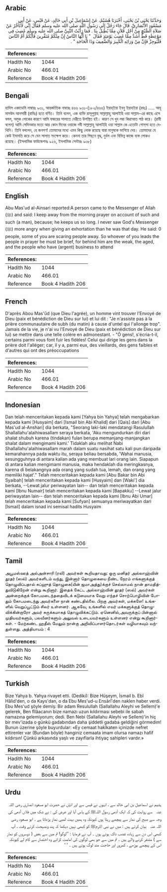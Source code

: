 ## Arabic


<div dir="rtl" lang="ar" style={{fontSize:'larger',backgroundColor:'#f8f9fa',padding:20}}>
وَحَدَّثَنَا يَحْيَى بْنُ يَحْيَى، أَخْبَرَنَا هُشَيْمٌ، عَنْ إِسْمَاعِيلَ بْنِ أَبِي خَالِدٍ، عَنْ قَيْسٍ، عَنْ أَبِي مَسْعُودٍ الأَنْصَارِيِّ، قَالَ جَاءَ رَجُلٌ إِلَى رَسُولِ اللَّهِ صلى الله عليه وسلم فَقَالَ إِنِّي لأَتَأَخَّرُ عَنْ صَلاَةِ الصُّبْحِ مِنْ أَجْلِ فُلاَنٍ مِمَّا يُطِيلُ بِنَا ‏.‏ فَمَا رَأَيْتُ النَّبِيَّ صلى الله عليه وسلم غَضِبَ فِي مَوْعِظَةٍ قَطُّ أَشَدَّ مِمَّا غَضِبَ يَوْمَئِذٍ فَقَالَ ‏ "‏ يَا أَيُّهَا النَّاسُ إِنَّ مِنْكُمْ مُنَفِّرِينَ فَأَيُّكُمْ أَمَّ النَّاسَ فَلْيُوجِزْ فَإِنَّ مِنْ وَرَائِهِ الْكَبِيرَ وَالضَّعِيفَ وَذَا الْحَاجَةِ ‏"‏ ‏.‏
</div>
<div style={{backgroundColor:'#f8f9fa',padding:20, marginBottom: 10}}><table> <thead> <tr> <th>References:</th> <th></th> </tr> </thead> <tbody><tr><td>Hadith No</td><td>1044</td></tr><tr><td>Arabic No</td><td>466.01</td></tr><tr><td>Reference</td><td>Book 4 Hadith 206</td></tr></tbody></table></div>

## Bengali


<div dir="ltr" lang="bn" style={{fontSize:'larger',backgroundColor:'#f8f9fa',padding:20}}>
হাদিস একাডেমি নাম্বারঃ ৯৩১, আন্তর্জাতিক নাম্বারঃ ৪৬৬ ৯৩১-(১৮২/৪৬৬) ইয়াহ্ইয়া ইবনু ইয়াহইয়া (রহঃ) ..... আবূ মাসউদ আনসারী (রাযিঃ) হতে বর্ণিত। তিনি বলেন, এক ব্যক্তি রাসূলুল্লাহ সাল্লাল্লাহু আলাইহি ওয়া সাল্লাম-এর কাছে এসে বলল, অমুক লোকের কারণে আমি ফজরের সালাতে দেরীতে উপস্থিত হই। কারণ সে খুব লম্বা কিরাআত পাঠ করে। (রাবী বলেন) আমি সেদিনকার মতো আর কোন দিনের ওয়াজে নবী সাল্লাল্লাহু আলাইহি ওয়া সাল্লাম কে এতোটা গোস্‌সা হতে দেখিনি। তিনি বললেন, হে জনগণ! তোমাদের মধ্যে এমন কিছু লোক রয়েছে যারা মানুষকে ভাগিয়ে দেয়। তোমাদের যে কেউ ইমামতি করে সে যেন সালাত সংক্ষেপ করে। কেননা তার পিছনে বৃদ্ধ, দুর্বল এবং বিভিন্ন কাজে ব্যস্ত লোকও রয়েছে। (ইসলামিক ফাউন্ডেশনঃ ৯২৬, ইসলামিক সেন্টারঃ ৯৩৮)
</div>
<div style={{backgroundColor:'#f8f9fa',padding:20, marginBottom: 10}}><table> <thead> <tr> <th>References:</th> <th></th> </tr> </thead> <tbody><tr><td>Hadith No</td><td>1044</td></tr><tr><td>Arabic No</td><td>466.01</td></tr><tr><td>Reference</td><td>Book 4 Hadith 206</td></tr></tbody></table></div>

## English


<div dir="ltr" lang="en" style={{fontSize:'larger',backgroundColor:'#f8f9fa',padding:20}}>
Abu Mas'ud al-Ainsari reported:A person came to the Messenger of Allah (ﷺ) and said: I keep away from the morning prayer on account of such and such (a man), because; he keeps us so long. I never saw God's Messenger (ﷺ) more angry when giving an exhortation than he was that day. He said: 0 people, some of you are scaring people away. So whoever of you leads the people in prayer he must be brief, for behind him are the weak, the aged, and the people who have (argent) business to attend
</div>
<div style={{backgroundColor:'#f8f9fa',padding:20, marginBottom: 10}}><table> <thead> <tr> <th>References:</th> <th></th> </tr> </thead> <tbody><tr><td>Hadith No</td><td>1044</td></tr><tr><td>Arabic No</td><td>466.01</td></tr><tr><td>Reference</td><td>Book 4 Hadith 206</td></tr></tbody></table></div>

## French


<div dir="ltr" lang="fr" style={{fontSize:'larger',backgroundColor:'#f8f9fa',padding:20}}>
D'après Abou Mas'ûd (que Dieu l'agrée), un homme vint trouver l'Envoyé de Dieu (paix et bénédiction de Dieu sur lui) et lui dit : "Je n'assiste pas à la prière communautaire de subh (du matin) à cause d'untel qui l'allonge trop". Jamais de la vie, je n'ai vu l'Envoyé de Dieu (paix et bénédiction de Dieu sur lui) se mettre dans une telle colère en admonestant. - "Ô gens!, s'écria-t-il, certains parmi vous font fuir les fidèles! Celui qui dirige les gens dans la prière doit l'alléger; car, il y a, parmi eux, des vieillards, des gens faibles et d'autres qui ont des préoccupations
</div>
<div style={{backgroundColor:'#f8f9fa',padding:20, marginBottom: 10}}><table> <thead> <tr> <th>References:</th> <th></th> </tr> </thead> <tbody><tr><td>Hadith No</td><td>1044</td></tr><tr><td>Arabic No</td><td>466.01</td></tr><tr><td>Reference</td><td>Book 4 Hadith 206</td></tr></tbody></table></div>

## Indonesian


<div dir="ltr" lang="id" style={{fontSize:'larger',backgroundColor:'#f8f9fa',padding:20}}>
Dan telah menceritakan kepada kami [Yahya bin Yahya] telah mengabarkan kepada kami [Husyaim] dari [Ismail bin Abi Khalid] dari [Qais] dari [Abu Mas'ud al-Anshari] dia berkata, "Seorang laki-laki mendatangi Rasulullah Shallallahu'alaihiwasallam seraya berkata, 'Aku mengundurkan diri dari shalat shubuh karena (tindakan) fulan berupa memanjang-manjangkan shalat dalam mengimami kami.' Tidaklah aku melihat Nabi Shallallahu'alaihiwasallam marah dalam suatu nasihat satu kali pun daripada kemarahannya pada waktu itu, seraya beliau bersabda, 'Wahai manusia, sesungguhnya di antara kalian ada yang membuat lari orang lain. Siapapun di antara kalian mengimami manusia, maka hendaklah dia meringkasnya, karena di belakangnya ada orang yang sudah tua, lemah, dan orang yang memiliki hajat'." Telah menceritakan kepada kami [Abu Bakar bin Abi Syaibah] telah menceritakan kepada kami [Husyaim] dan [Waki'] dia berkata, --Lewat jalur periwayatan lain-- dan telah menceritakan kepada kami [Ibnu Numair] telah menceritakan kepada kami [Bapakku] --Lewat jalur periwayatan lain-- dan telah menceritakan kepada kami [Ibnu Abi Umar] telah menceritakan kepada kami [Sufyan] semuanya meriwayatkan dari [Ismail] dalam isnad ini semisal hadits Husyaim
</div>
<div style={{backgroundColor:'#f8f9fa',padding:20, marginBottom: 10}}><table> <thead> <tr> <th>References:</th> <th></th> </tr> </thead> <tbody><tr><td>Hadith No</td><td>1044</td></tr><tr><td>Arabic No</td><td>466.01</td></tr><tr><td>Reference</td><td>Book 4 Hadith 206</td></tr></tbody></table></div>

## Tamil


<div dir="ltr" lang="ta" style={{fontSize:'larger',backgroundColor:'#f8f9fa',padding:20}}>
அபூமஸ்ஊத் அல்அன்சாரி (ரலி) அவர்கள் கூறியதாவது: ஒரு மனிதர் அல்லாஹ்வின் தூதர் (ஸல்) அவர்களிடம் வந்து, இன்னார் தொழுகையை நீண்ட நேரம் எங்களுக்குத் தொழுவிப்பதால் சுப்ஹுத் தொழுகை(யின் ஜமாஅத்து)க்குச் செல்லாமல் நான் தாமதித்துவிடுகிறேன் என்று கூறினார். இதைக் கேட்ட அல்லாஹ்வின் தூதர் (ஸல்) அவர்கள் அன்றைக்குக் கோபமடைந்ததைவிடக் கடுமையாக வேறு எந்தச் சொற்பொழிவின் போதும் கோபமடைந்து அவர்களை நான் கண்டதில்லை. பிறகு அவர்கள், மக்களே! உங்களில் வெறுப்பூட்டும் சிலர் உள்ளனர். ஆகவே, உங்களில் எவர் மக்களுக்குத் தொழுவிக்கின்றாரோ அவர் சுருக்கமாகத் தொழுவிக்கட்டும். ஏனெனில்,அவருக்குப் பின்னால் முதியவர்களும், பலவீனர்களும் அலுவல் உடையவர்களும் உள்ளனர் என்று கூறினார்கள். - மேற்கண்ட ஹதீஸ் மேலும் நான்கு அறிவிப்பாளர்தொடர்கள் வழியாகவும் வந்துள்ளது. அத்தியாயம் : 4
</div>
<div style={{backgroundColor:'#f8f9fa',padding:20, marginBottom: 10}}><table> <thead> <tr> <th>References:</th> <th></th> </tr> </thead> <tbody><tr><td>Hadith No</td><td>1044</td></tr><tr><td>Arabic No</td><td>466.01</td></tr><tr><td>Reference</td><td>Book 4 Hadith 206</td></tr></tbody></table></div>

## Turkish


<div dir="ltr" lang="tr" style={{fontSize:'larger',backgroundColor:'#f8f9fa',padding:20}}>
Bize Yahya b. Yahya rivayet etti. (Dediki): Bize Hüşeym, İsmail b. Ebî Hâlid'den, o da Kays'dan, o da Ebu Mes'ud-u Ensârî'den naklen haber verdi. Ebu Mes'ud şöyle demiş: Bir adam Resulullah (Sallallahu Aleyhi ve Sellem)'e gelerek, Ben fîlâacanın bize namazı uzun kıldırması sebebi ile sabah namazına gelemiyorum; dedi. Ben Nebi (Sallallahu Aleyhi ve Sellem)'in hiç bir mev'izada o günkü gadabından daha şiddetli gadaba geldiğini görmedim! Bunun üzerine şöyle buyurdular: «Ey cemaat hakîkaten içinizde nefret ettirenler var (Bundan böyle) hanginiz cemaata imam olursa namazı hafif kıldırsın! Çünkü arkasında yaşlı ve zayıflarla ihtiyaç sahipleri vardır.»
</div>
<div style={{backgroundColor:'#f8f9fa',padding:20, marginBottom: 10}}><table> <thead> <tr> <th>References:</th> <th></th> </tr> </thead> <tbody><tr><td>Hadith No</td><td>1044</td></tr><tr><td>Arabic No</td><td>466.01</td></tr><tr><td>Reference</td><td>Book 4 Hadith 206</td></tr></tbody></table></div>

## Urdu


<div dir="rtl" lang="ur" style={{fontSize:'larger',backgroundColor:'#f8f9fa',padding:20}}>
ہشیم نے اسماعیل بن ابی خالد سے ، انہوں نے قیس سے اور انۂں نے حضرت ابو مسعود انصاری ‌رضی ‌اللہ ‌عنہ ‌ ‌ سے روایت کی کہ ایک آدمی رسول اللہﷺ کے پاس آیا اور عرض کی : بے شک میں فلاں آدمی کی وجہ سے صبح کی نماز سے پیچھے رہتا ہوں کیونکہ وہ ہمیں بہت لمبی نماز پڑھاتا ہے ۔ ابو مسعود ‌رضی ‌اللہ ‌عنہ ‌ ‌ بیان کرتے ہیں : میں نے نبی اکرمﷺ کو کبھی نہیں دیکھا کہ پند ونصیحت کرتے وقت ، آپ کبھی اس دن سے زیادہ غضب ناک ہوئے ہوں ۔ آپ نے فرمایا : ’’لوگو! تم میں سے بعض ( دوسروں کو نماز سے ) متنفر کرنے والے ہیں ۔ تم میں سے جو بھی لوگوں کی امامت کرائے وہ اختصار سے کام لے کیونکہ اس کے پیچھے بوڑھے ، کمزور اور حاجت مند لوگ ہوتے ہیں ۔ ‘ ‘
</div>
<div style={{backgroundColor:'#f8f9fa',padding:20, marginBottom: 10}}><table> <thead> <tr> <th>References:</th> <th></th> </tr> </thead> <tbody><tr><td>Hadith No</td><td>1044</td></tr><tr><td>Arabic No</td><td>466.01</td></tr><tr><td>Reference</td><td>Book 4 Hadith 206</td></tr></tbody></table></div>